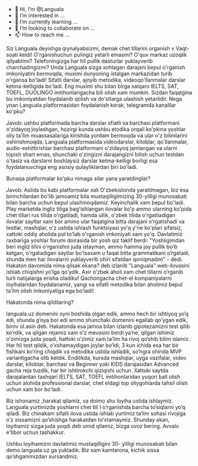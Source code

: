 - 👋 Hi, I’m @Languala
- 👀 I’m interested in ...
- 🌱 I’m currently learning ...
- 💞️ I’m looking to collaborate on ...
- 📫 How to reach me ...


Siz Languala deyishga qiynalyabsizmi, demak chet tillarini organish v
Vaqt-soati keldi! O'rganishuchun pulingiz yetarli emasmi? O'quv markaz uzoqlik qilyabtimi? Telefoningizga har hil pullik dasturlar yuklayverib charchadingizmi? Unda Languala sizga xohlagan darajani bepul o'rganish imkoniyatini bermoqda, muximi dunyoning istalgan markazidan turib o'rgansa bo'ladi! Sifatli darslar, ajoyib metodika, videoqo'llanmalar darslar ketma-ketligida bo'ladi. Eng muximi shu bilan birga xalqaro IELTS, SAT, TOEFL, DUOLINGO imtihonlarigacha bili olish xam mumkin. Sizdan faqatgina bu imkoniyatdan 
foydalanib qolish va do'stlarga ulashish yetarlidir.
Nega ynan Languala platformasidan foydalanish kerak, telegramda kanalllar ko'pku? 

Javob: ushbu platformada barcha darslar sfiatli va barchasi platformani o'zidayoq joylashgan, hozirgi kunda ushbu etodika orqali ko'pkina yoshlar oliy ta'lim muassasalariga kirishda yordam bermoqda va ular o'z bilimlarini oshirishmoqda. Languala platformasida videodarslar, kitoblar, qo'llanmalar, audio-eshittirishlar barchasi platformani o'zidayoq jamlangan va ularni topish shart emas, shunchaki o'zingizni darajangizni bilish uchun testdan o'tasiz va darslarni boshlaysiz darslar ketma-ketligi borligi esa foydalanuvchiga eng asosiy qulayliklardan biri bo'ladi.

Bunaqa platformalar ko'pku nimaga silar yana yaratdinglar? 

Javob: Aslida bu kabi platformalar xali O'zbekistonda yaratilmagan, biz esa birinchilardan bo'lib jamoamiz bila mustaqilligimizing 30-yilligi munosabati bilan barcha uchun bepul ulashmoqdamiz. Keyinchalik xam bepul bo'ladi. Play marketda ingliz tiliga bag'ishlangan ilovalar ko'p ammo ularning ko'pida chet tillari rus tilida o'rgatiladi, hamda ullik, o'zbek tilida o'rgatiladigan ilovalar saytlar xam bor ammo ular faqatgina bitta darajani o'rgatishadi va testlar, mashqlar, o'z ustida ishlash funktsiyasi yo'q y'ne ko'plari sifatsiz, xattoki oddiy aholida pul to'lab o'rganish imkoniyati xam yo'q. Davlatimiz raxbariga yoshlar forumi doirasida bir yosh qiz taklif berdi: "Yoshligimdan beri ingliz tilini o'rganishni juda istayman, ammo hamma joy pullik bo'b ketgan, o'rgatadigan saytlar bo'lsaxam u faqat bitta grammatikani oʼrgatadi, shunda men har ilovalarni yuklayverib ohiri sifatdan qoniqmadim" - dedi. Hakaton davomida nima qilsak ekana? deb izlanib "Languala" web-ilovasini ishlab chiqishni yoʼlga qoʼydik. Axir oʼzbek aholi xam chet tillarni oʼrganib turli natijalarga erisha oladiku! Qachongacha chet-el kompaniyalarni loyihalaridan foydalanamiz, yangi va sifatli metodika bilan aholimiz bepul taʼlim olish imkoniyatiga ega boʼladi! 

Hakatonda nima qildilaring?

languala.uz domenini oyni boshida olgan edik, ammo hech bir ishtiyoq yoʼq edi, shunda gʼoya bor edi ammo shunchaki domenini egallab qoʼygan edik, birov ol.asin deb. Hakatonda esa jamoa bilan izlanib gipotezamizni test qilib koʼrdik, va qilgan rejamiz xam oʼz mevasini berdi yaʼne, qilgan ishimiz oʼzimizga juda yoqdi, hattoki oʼzimiz xam taʼlim ha rivoj qoʼshib bilim olamiz. Har hil test qildik, oʼxshamaydigan joylar boʼldi, 3 kun ichida esa har bir fishkani koʼring chiqdik va metodika ustida ishladik, soʼngra ohirida MVP variantigacha olib keldik. Endilikda, kursda mashqlar, uyga vazifalar, video darslar, kitoblar, barchasi va Beginner yoki KIDS darajasidan Advanced gacha reja tuzdik, har bir ishtirokchi qiziqishi uchun. Xattoki saytda darajalardan tashqari IELTS, SAT, TOEFL imtihonlaridan yuqori ball olish uchun alohida professional darslar, chet eldagi top oliygohlarda tahsil olish uchun xam bor boʼladi. 

Biz ishonamiz ,harakat qilamiz, va doimo shu loyiha ustida ishlaymiz. Languala yurtimizda yoshlarni chet tili I oʼrganishda barcha toʼsiqlarni yoʼq qiladi. Biz chinakam sifatli ilova ustida ishlab yurtimiz taʼlim sohasi rivojiga oʼz xissamizni qoʼshishga harakatdan toʻxtamaymiz. Shunday ekan, loyihamiz sizga juda yoqdi deb umid qilamiz, bizga ovoz bering. Avvalo eʼtibor uchun tashakkur. 

Ushbu loyihamizni davlatimiz mustaqilligini 30- yilligi munosabati bilan demo.languala.uz ga yukladik. Biz xam kamtarona, kichik xissa qoʼshganimizdan xursandmiz.

<!---
Languala/Languala is a ✨ special ✨ repository because its `README.md` (this file) appears on your GitHub profile.
You can click the Preview link to take a look at your changes.
--->
